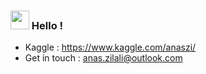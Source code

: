 ### <img src="https://media.giphy.com/media/hvRJCLFzcasrR4ia7z/giphy.gif" width="30px"> Hello !

* Kaggle : https://www.kaggle.com/anaszi/ <br/>
* Get in touch : anas.zilali@outlook.com
